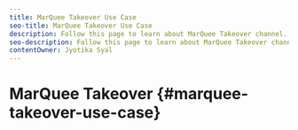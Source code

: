 ```yaml
---
title: MarQuee Takeover Use Case
seo-title: MarQuee Takeover Use Case
description: Follow this page to learn about MarQuee Takeover channel.
seo-description: Follow this page to learn about MarQuee Takeover channel.
contentOwner: Jyotika Syal
---
```


# MarQuee Takeover {#marquee-takeover-use-case}